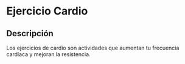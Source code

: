 # Ejercicio Cardio

## Descripción
Los ejercicios de cardio son actividades que aumentan tu frecuencia cardíaca y mejoran la resistencia.


















